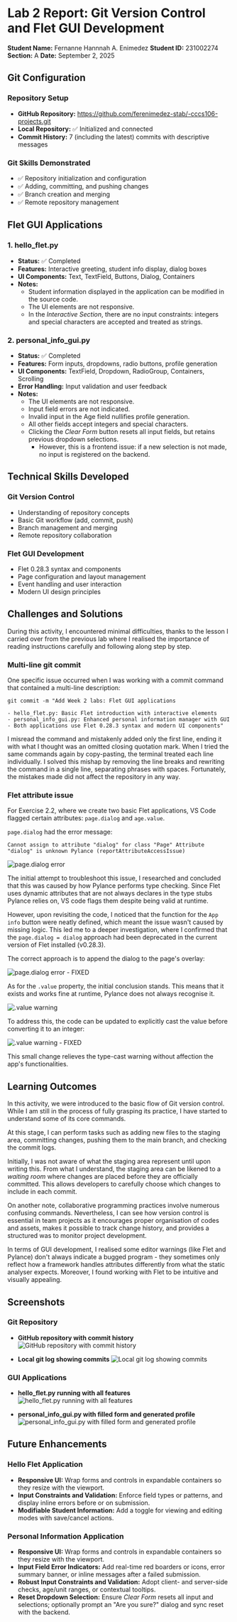 # Lab 2 Report: Git Version Control and Flet GUI Development

**Student Name:** Fernanne Hannnah A. Enimedez
**Student ID:** 231002274
**Section:** A
**Date:** September 2, 2025

## Git Configuration

### Repository Setup
- **GitHub Repository:** https://github.com/ferenimedez-stab/-cccs106-projects.git
- **Local Repository:** ✅ Initialized and connected
- **Commit History:** 7 (including the latest) commits with descriptive messages

### Git Skills Demonstrated
- ✅ Repository initialization and configuration
- ✅ Adding, committing, and pushing changes
- ✅ Branch creation and merging
- ✅ Remote repository management

## Flet GUI Applications

### 1. hello_flet.py
- **Status:** ✅ Completed
- **Features:** Interactive greeting, student info display, dialog boxes
- **UI Components:** Text, TextField, Buttons, Dialog, Containers
- **Notes:**
    - Student information displayed in the application can be modified in the source code.
    - The UI elements are not responsive.
    - In the <i>Interactive Section</i>, there are no input constraints: integers and special characters are accepted and treated as strings.

### 2. personal_info_gui.py
- **Status:** ✅ Completed
- **Features:** Form inputs, dropdowns, radio buttons, profile generation
- **UI Components:** TextField, Dropdown, RadioGroup, Containers, Scrolling
- **Error Handling:** Input validation and user feedback
- **Notes:**
    - The UI elements are not responsive.
    - Input field errors are not indicated.
    - Invalid input in the Age field nullifies profile generation.
    - All other fields accept integers and special characters.
    - Clicking the <i>Clear Form</i> button resets all input fields, but retains previous dropdown selections.
        - However, this is a frontend issue: if a new selection is not made, no input is registered on the backend.

## Technical Skills Developed

### Git Version Control
- Understanding of repository concepts
- Basic Git workflow (add, commit, push)
- Branch management and merging
- Remote repository collaboration

### Flet GUI Development
- Flet 0.28.3 syntax and components
- Page configuration and layout management
- Event handling and user interaction
- Modern UI design principles

## Challenges and Solutions

During this activity, I encountered minimal difficulties, thanks to the lesson I carried over from the previous lab where I realised the importance of reading instructions carefully and following along step by step.

### Multi-line git commit
One specific issue occurred when I was working with a commit command that contained a multi-line description:

    git commit -m "Add Week 2 labs: Flet GUI applications

    - hello_flet.py: Basic Flet introduction with interactive elements
    - personal_info_gui.py: Enhanced personal information manager with GUI
    - Both applications use Flet 0.28.3 syntax and modern UI components"

I misread the command and mistakenly added only the first line, ending it with what I thought was an omitted closing quotation mark. When I tried the same commands again by copy-pasting, the terminal treated each line individually. I solved this mishap by removing the line breaks and rewriting the command in a single line, separating phrases with spaces. Fortunately, the mistakes made did not affect the repository in any way.

### Flet attribute issue
For Exercise 2.2, where we create two basic Flet applications, VS Code flagged certain attributes: `page.dialog` and `age.value`.


`page.dialog` had the error message:

    Cannot assign to attribute "dialog" for class "Page" Attribute "dialog" is unknown Pylance (reportAttributeAccessIssue)

![page.dialog error](/week2_labs/lab2_screenshots/page.dialog%20error.png)

The initial attempt to troubleshoot this issue, I researched and concluded that this was caused by how Pylance performs type checking. Since Flet uses dynamic attributes that are not always declares in the type stubs Pylance relies on, VS code flags them despite being valid at runtime.

However, upon revisiting the code, I noticed that the function for the `App info` button were neatly defined, which meant the issue wasn't caused by missing logic. This led me to a deeper investigation, where I confirmed that the `page.dialog = dialog` approach had been deprecated in the current version of Flet installed (v0.28.3).

The correct approach is to append the dialog to the page's overlay:

![page.dialog error - FIXED](/week2_labs/lab2_screenshots/page.dialog%20error%20-%20FIXED.png)

As for the `.value` property, the initial conclusion stands. This means that it exists and works fine at runtime, Pylance does not always recognise it.

![.value warning](/week2_labs/lab2_screenshots/age.value%20warning.png)

To address this, the code can be updated to explicitly cast the value before converting it to an integer:

![.value warning - FIXED](/week2_labs/lab2_screenshots/age.value%20warning%20-%20FIXED.png)

This small change relieves the type-cast warning without affection the app's functionalities.

## Learning Outcomes

In this activity, we were introduced to the basic flow of Git version control. While I am still in the process of fully grasping its practice, I have started to understand some of its core commands.

At this stage, I can perform tasks such as adding new files to the staging area, committing changes, pushing them to the main branch, and checking the commit logs.

Initially, I was not aware of what the staging area represent until upon writing this. From what I understand, the staging area can be likened to a <i>waiting room</i> where changes are placed before they are officially committed. This allows developers to carefully choose which changes to include in each commit.

On another note, collaborative programming practices involve numerous confusing commands. Nevertheless, I can see how version control is essential in team projects as it encourages proper organisation of codes and assets, makes it possible to track change history, and provides a structured was to monitor project development.

In terms of GUI development, I realised some editor warnings (like Flet and Pylance) don't always indicate a bugged program - they sometimes only reflect how a framework handles attributes differently from what the static analyser expects. Moreover, I found working with Flet to be intuitive and visually appealing.

## Screenshots

### Git Repository
- **GitHub repository with commit history**
    ![GitHub repository with commit history](/week2_labs/lab2_screenshots/GitHub%20Repo%20with%20commit%20history.png)

- **Local git log showing commits**
    ![Local git log showing commits](/week2_labs/lab2_screenshots/local%20git%20log%20of%20commits.png)

### GUI Applications
- **hello_flet.py running with all features**
    ![hello_flet.py running with all features](/week2_labs/lab2_screenshots/Hello%20Flet.png)

- **personal_info_gui.py with filled form and generated profile**
    ![personal_info_gui.py with filled form and generated profile](/week2_labs/lab2_screenshots/Personal%20Information%20GUI.png)

## Future Enhancements

### Hello Flet Application
- **Responsive UI:** Wrap forms and controls in expandable containers so they resize with the viewport.
- **Input Constraints and Validation:** Enforce field types or patterns, and display inline errors before or on submission.
- **Modifiable Student Information:** Add a toggle for viewing and editing modes with save/cancel actions.

### Personal Information Application
- **Responsive UI:** Wrap forms and controls in expandable containers so they resize with the viewport.
- **Input Field Error Indicators:** Add real-time red boarders or icons, error summary banner, or inline messages after a failed submission.
- **Robust Input Constraints and Validation:** Adopt client- and server-side checks, age/unit ranges, or contextual tooltips.
- **Reset Dropdown Selection:** Ensure <i>Clear Form</i> resets all input and selections; optionally prompt an "Are you sure?" dialog and sync reset with the backend.